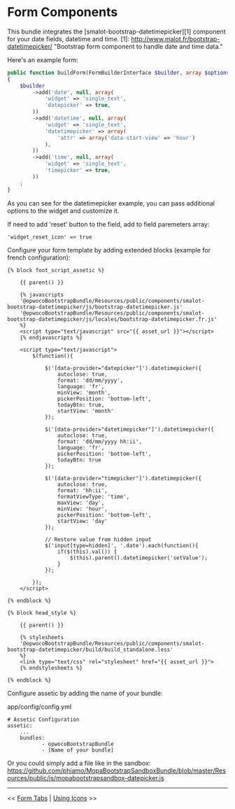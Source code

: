Form Components
================

This bundle integrates the [smalot-bootstrap-datetimepicker][1] component for your date fields, datetime and time.
[1]: http://www.malot.fr/bootstrap-datetimepicker/ "Bootstrap form component to handle date and time data."

Here's an example form:

```php
public function buildForm(FormBuilderInterface $builder, array $options)
{
    $builder
        ->add('date', null, array(
            'widget' => 'single_text',
            'datepicker' => true,
        ))
        ->add('datetime', null, array(
            'widget' => 'single_text',
            'datetimepicker' => array(
                'attr' => array('data-start-view' => 'hour')
            ),
        ))
        ->add('time', null, array(
            'widget' => 'single_text',
            'timepicker' => true,
        ))
    ;
}
```
As you can see for the datetimepicker example, you can pass additional options to the widget and customize it.

If need to add 'reset' button to the field, add to field paremeters array:
```
'widget_reset_icon' => true
```

Configure your form template by adding extended blocks (example for french configuration):

```jinja
{% block foot_script_assetic %}

    {{ parent() }}

    {% javascripts
    '@opwocoBootstrapBundle/Resources/public/components/smalot-bootstrap-datetimepicker/js/bootstrap-datetimepicker.js'
    '@opwocoBootstrapBundle/Resources/public/components/smalot-bootstrap-datetimepicker/js/locales/bootstrap-datetimepicker.fr.js'
    %}
    <script type="text/javascript" src="{{ asset_url }}"></script>
    {% endjavascripts %}

    <script type="text/javascript">
        $(function(){

            $('[data-provider="datepicker"]').datetimepicker({
                autoclose: true,
                format: 'dd/mm/yyyy',
                language: 'fr',
                minView: 'month',
                pickerPosition: 'bottom-left',
                todayBtn: true,
                startView: 'month'
            });

            $('[data-provider="datetimepicker"]').datetimepicker({
                autoclose: true,
                format: 'dd/mm/yyyy hh:ii',
                language: 'fr',
                pickerPosition: 'bottom-left',
                todayBtn: true
            });

            $('[data-provider="timepicker"]').datetimepicker({
                autoclose: true,
                format: 'hh:ii',
                formatViewType: 'time',
                maxView: 'day',
                minView: 'hour',
                pickerPosition: 'bottom-left',
                startView: 'day'
            });

            // Restore value from hidden input
            $('input[type=hidden]', '.date').each(function(){
                if($(this).val()) {
                    $(this).parent().datetimepicker('setValue');
                }
            });

        });
    </script>

{% endblock %}

{% block head_style %}

    {{ parent() }}

    {% stylesheets
    '@opwocoBootstrapBundle/Resources/public/components/smalot-bootstrap-datetimepicker/build/build_standalone.less'
    %}
    <link type="text/css" rel="stylesheet" href="{{ asset_url }}">
    {% endstylesheets %}

{% endblock %}
```

Configure assetic by adding the name of your bundle:

app/config/config.yml
```
# Assetic Configuration
assetic:
    ...
    bundles:
           - opwocoBootstrapBundle
           - [Name of your bundle]
```

Or you could simply add a file like in the sandbox: https://github.com/phiamo/MopaBootstrapSandboxBundle/blob/master/Resources/public/js/mopabootstrapsandbox-datepicker.js

---

<< [Form Tabs](3-form-tabs.md) | [Using Icons](../extensions/1-icons.md) >>